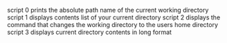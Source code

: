 script 0 prints the absolute path name of the current working directory
script 1 displays contents list of your current directory
script 2 displays the command that changes the working directory to the users home directory
script 3 displays current directory contents in long format
